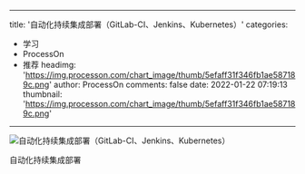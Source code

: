 
---
title: '自动化持续集成部署（GitLab-CI、Jenkins、Kubernetes）'
categories: 
 - 学习
 - ProcessOn
 - 推荐
headimg: 'https://img.processon.com/chart_image/thumb/5efaff31f346fb1ae587189c.png'
author: ProcessOn
comments: false
date: 2022-01-22 07:19:13
thumbnail: 'https://img.processon.com/chart_image/thumb/5efaff31f346fb1ae587189c.png'
---

<div>   
<img class="thumb" alt="自动化持续集成部署（GitLab-CI、Jenkins、Kubernetes）" src="https://img.processon.com/chart_image/thumb/5efaff31f346fb1ae587189c.png" referrerpolicy="no-referrer">
<p>自动化持续集成部署</p>  
</div>
            